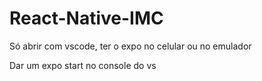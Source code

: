 # React-Native-IMC

Só abrir com vscode, ter o expo no celular ou no emulador

Dar um expo start no console do vs
